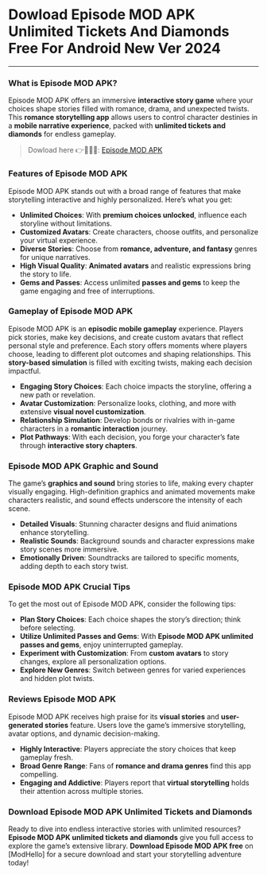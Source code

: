 # Dowload Episode MOD APK Unlimited Tickets And Diamonds Free For Android New Ver 2024

---

### What is Episode MOD APK?
Episode MOD APK offers an immersive **interactive story game** where your choices shape stories filled with romance, drama, and unexpected twists. This **romance storytelling app** allows users to control character destinies in a **mobile narrative experience**, packed with **unlimited tickets and diamonds** for endless gameplay.


>Dowload here  👉🧑👧🏻: [Episode MOD APK](https://modhello.com/episode/)

### Features of Episode MOD APK
Episode MOD APK stands out with a broad range of features that make storytelling interactive and highly personalized. Here’s what you get:

- **Unlimited Choices**: With **premium choices unlocked**, influence each storyline without limitations.
- **Customized Avatars**: Create characters, choose outfits, and personalize your virtual experience.
- **Diverse Stories**: Choose from **romance, adventure, and fantasy** genres for unique narratives.
- **High Visual Quality**: **Animated avatars** and realistic expressions bring the story to life.
- **Gems and Passes**: Access unlimited **passes and gems** to keep the game engaging and free of interruptions.

### Gameplay of Episode MOD APK
Episode MOD APK is an **episodic mobile gameplay** experience. Players pick stories, make key decisions, and create custom avatars that reflect personal style and preference. Each story offers moments where players choose, leading to different plot outcomes and shaping relationships. This **story-based simulation** is filled with exciting twists, making each decision impactful.

- **Engaging Story Choices**: Each choice impacts the storyline, offering a new path or revelation.
- **Avatar Customization**: Personalize looks, clothing, and more with extensive **visual novel customization**.
- **Relationship Simulation**: Develop bonds or rivalries with in-game characters in a **romantic interaction** journey.
- **Plot Pathways**: With each decision, you forge your character’s fate through **interactive story chapters**.

### Episode MOD APK Graphic and Sound
The game’s **graphics and sound** bring stories to life, making every chapter visually engaging. High-definition graphics and animated movements make characters realistic, and sound effects underscore the intensity of each scene.

- **Detailed Visuals**: Stunning character designs and fluid animations enhance storytelling.
- **Realistic Sounds**: Background sounds and character expressions make story scenes more immersive.
- **Emotionally Driven**: Soundtracks are tailored to specific moments, adding depth to each story twist.

### Episode MOD APK Crucial Tips
To get the most out of Episode MOD APK, consider the following tips:

- **Plan Story Choices**: Each choice shapes the story’s direction; think before selecting.
- **Utilize Unlimited Passes and Gems**: With **Episode MOD APK unlimited passes and gems**, enjoy uninterrupted gameplay.
- **Experiment with Customization**: From **custom avatars** to story changes, explore all personalization options.
- **Explore New Genres**: Switch between genres for varied experiences and hidden plot twists.

### Reviews Episode MOD APK
Episode MOD APK receives high praise for its **visual stories** and **user-generated stories** feature. Users love the game’s immersive storytelling, avatar options, and dynamic decision-making.

- **Highly Interactive**: Players appreciate the story choices that keep gameplay fresh.
- **Broad Genre Range**: Fans of **romance and drama genres** find this app compelling.
- **Engaging and Addictive**: Players report that **virtual storytelling** holds their attention across multiple stories.

### Download Episode MOD APK Unlimited Tickets and Diamonds
Ready to dive into endless interactive stories with unlimited resources? **Episode MOD APK unlimited tickets and diamonds** give you full access to explore the game’s extensive library. **Download Episode MOD APK free** on [ModHello] for a secure download and start your storytelling adventure today!
